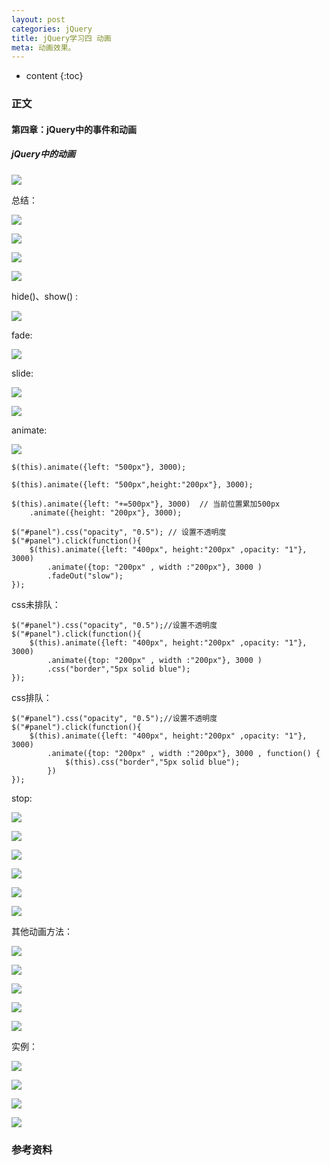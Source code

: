 ```yaml
---
layout: post
categories: jQuery
title: jQuery学习四 动画
meta: 动画效果。
---
```

* content
{:toc}

### 正文

#### 第四章：jQuery中的事件和动画

##### jQuery中的动画

![](http://s14.sinaimg.cn/mw690/001XbchKzy7heOYGzP71d&690)

总结：

![](http://s4.sinaimg.cn/mw690/001XbchKzy7hePv8TvBd3&690)

![](http://s9.sinaimg.cn/mw690/001XbchKzy7hePxYaOQ48&690)

![](http://s14.sinaimg.cn/mw690/001XbchKzy7hePBoGv35d&690)

![](http://s3.sinaimg.cn/mw690/001XbchKzy7hePESqhY32&690)

hide()、show() :

![](http://s14.sinaimg.cn/mw690/001XbchKzy7hePqw0iNcd&690)

fade:

![](http://s9.sinaimg.cn/mw690/001XbchKzy7hePOumBG48&690)

slide:

![](http://s11.sinaimg.cn/mw690/001XbchKzy7hePSPdGOfa&690)

![](http://s1.sinaimg.cn/mw690/001XbchKzy7hePUSSB240&690)

animate:

![](http://s1.sinaimg.cn/mw690/001XbchKzy7hePXXQZ210&690)

```
$(this).animate({left: "500px"}, 3000);

$(this).animate({left: "500px",height:"200px"}, 3000);

$(this).animate({left: "+=500px"}, 3000)  // 当前位置累加500px  
    .animate({height: "200px"}, 3000);

$("#panel").css("opacity", "0.5"); // 设置不透明度
$("#panel").click(function(){
    $(this).animate({left: "400px", height:"200px" ,opacity: "1"}, 3000)
        .animate({top: "200px" , width :"200px"}, 3000 )
        .fadeOut("slow");
}); 
```

css未排队：

```
$("#panel").css("opacity", "0.5");//设置不透明度
$("#panel").click(function(){
    $(this).animate({left: "400px", height:"200px" ,opacity: "1"}, 3000)
        .animate({top: "200px" , width :"200px"}, 3000 )
        .css("border","5px solid blue");
});
```

css排队：

```
$("#panel").css("opacity", "0.5");//设置不透明度
$("#panel").click(function(){
    $(this).animate({left: "400px", height:"200px" ,opacity: "1"}, 3000)
        .animate({top: "200px" , width :"200px"}, 3000 , function() {
            $(this).css("border","5px solid blue");
        })
});
```

stop:

![](http://s4.sinaimg.cn/mw690/001XbchKzy7heRnVmWn83&690)

![](http://s16.sinaimg.cn/mw690/001XbchKzy7heRzjuWj8f&690)

![](http://s3.sinaimg.cn/mw690/001XbchKzy7heRDwJdEd2&690)

![](http://s1.sinaimg.cn/mw690/001XbchKzy7heRLx9MQ40&690)

![](http://s3.sinaimg.cn/mw690/001XbchKzy7heRVUDSy02&690)

![](http://s3.sinaimg.cn/mw690/001XbchKzy7heROgtEe32&690)

其他动画方法：

![](http://s7.sinaimg.cn/mw690/001XbchKzy7heS7eIiG76&690)

![](http://s11.sinaimg.cn/mw690/001XbchKzy7heS9Wqls9a&690)

![](http://s5.sinaimg.cn/mw690/001XbchKzy7heSfItrS04&690)

![](http://s16.sinaimg.cn/mw690/001XbchKzy7heSh7HeT5f&690)

![](http://s9.sinaimg.cn/mw690/001XbchKzy7heSjpnHWa8&690)

实例：

![](http://s15.sinaimg.cn/mw690/001XbchKzy7heSK1QUSae&690)

![](http://s11.sinaimg.cn/mw690/001XbchKzy7heSqPu7Uaa&690)

![](http://s5.sinaimg.cn/mw690/001XbchKzy7heSCK2eob4&690)

![](http://s15.sinaimg.cn/mw690/001XbchKzy7heSGRAm21e&690)

### 参考资料



